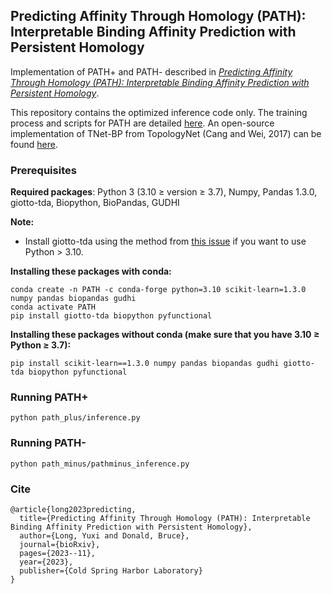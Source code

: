 ## Predicting Affinity Through Homology (PATH): Interpretable Binding Affinity Prediction with Persistent Homology


Implementation of PATH+ and PATH- described in [*Predicting Affinity Through Homology (PATH): Interpretable Binding Affinity Prediction with Persistent Homology*](https://www.biorxiv.org/content/10.1101/2023.11.16.567384v3).

This repository contains the optimized inference code only. The training process and scripts for PATH are detailed [here](https://github.com/longyuxi/PATH-training). An open-source implementation of TNet-BP from TopologyNet (Cang and Wei, 2017) can be found [here](https://github.com/longyuxi/TopologyNet-2017).

### Prerequisites

**Required packages**: Python 3 (3.10 ≥ version ≥ 3.7), Numpy, Pandas 1.3.0, giotto-tda, Biopython, BioPandas, GUDHI

**Note:**
- Install giotto-tda using the method from [this issue](https://github.com/giotto-ai/giotto-tda/issues/671) if you want to use Python > 3.10.

**Installing these packages with conda:**

```
conda create -n PATH -c conda-forge python=3.10 scikit-learn=1.3.0 numpy pandas biopandas gudhi
conda activate PATH
pip install giotto-tda biopython pyfunctional
```

**Installing these packages without conda (make sure that you have 3.10 ≥ Python ≥ 3.7):**

```
pip install scikit-learn==1.3.0 numpy pandas biopandas gudhi giotto-tda biopython pyfunctional
```

### Running PATH+
`python path_plus/inference.py`

### Running PATH-
`python path_minus/pathminus_inference.py`

### Cite

```
@article{long2023predicting,
  title={Predicting Affinity Through Homology (PATH): Interpretable Binding Affinity Prediction with Persistent Homology},
  author={Long, Yuxi and Donald, Bruce},
  journal={bioRxiv},
  pages={2023--11},
  year={2023},
  publisher={Cold Spring Harbor Laboratory}
}
```